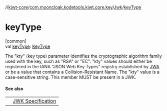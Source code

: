 //[kjwt-core](../../../index.md)/[com.mooncloak.kodetools.kjwt.core.key](../index.md)/[Jwk](index.md)/[keyType](key-type.md)

# keyType

[common]\
val [keyType](key-type.md): [KeyType](../-key-type/index.md)

The &quot;kty&quot; (key type) parameter identifies the cryptographic algorithm family used with the key, such as &quot;RSA&quot; or &quot;EC&quot;. &quot;kty&quot; values should either be registered in the IANA &quot;JSON Web Key Types&quot; registry established by [JWA](https://datatracker.ietf.org/doc/html/rfc7518) or be a value that contains a Collision-Resistant Name. The &quot;kty&quot; value is a case-sensitive string. This member MUST be present in a JWK.

#### See also

| | |
|---|---|
|  | [JWK Specification](https://datatracker.ietf.org/doc/html/rfc7517#section-4.1) |
